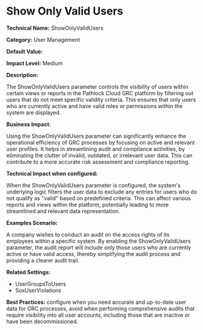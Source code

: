 # Show Only Valid Users

**Technical Name:** ShowOnlyValidUsers

**Category:** User Management

**Default Value:** 

**Impact Level:** Medium

**Description:**

The ShowOnlyValidUsers parameter controls the visibility of users within certain views or reports in the Pathlock Cloud GRC platform by filtering out users that do not meet specific validity criteria. This ensures that only users who are currently active and have valid roles or permissions within the system are displayed.

**Business Impact:**

Using the ShowOnlyValidUsers parameter can significantly enhance the operational efficiency of GRC processes by focusing on active and relevant user profiles. It helps in streamlining audit and compliance activities, by eliminating the clutter of invalid, outdated, or irrelevant user data. This can contribute to a more accurate risk assessment and compliance reporting.

**Technical Impact when configured:**

When the ShowOnlyValidUsers parameter is configured, the system's underlying logic filters the user data to exclude any entries for users who do not qualify as "valid" based on predefined criteria. This can affect various reports and views within the platform, potentially leading to more streamlined and relevant data representation.

**Examples Scenario:**

A company wishes to conduct an audit on the access rights of its employees within a specific system. By enabling the ShowOnlyValidUsers parameter, the audit report will include only those users who are currently active or have valid access, thereby simplifying the audit process and providing a clearer audit trail.

**Related Settings:**

- UserGroupsToUsers
- SoxUserViolations

**Best Practices:** configure when you need accurate and up-to-date user data for GRC processes, avoid when performing comprehensive audits that require visibility into all user accounts, including those that are inactive or have been decommissioned.